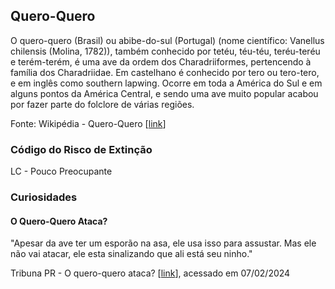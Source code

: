## Quero-Quero

O quero-quero (Brasil) ou abibe-do-sul (Portugal) (nome científico: Vanellus chilensis (Molina, 1782)), também conhecido por tetéu, téu-téu, teréu-teréu e terém-terém, é uma ave da ordem dos Charadriiformes, pertencendo à família dos Charadriidae. Em castelhano é conhecido por tero ou tero-tero, e em inglês como southern lapwing. Ocorre em toda a América do Sul e em alguns pontos da América Central, e sendo uma ave muito popular acabou por fazer parte do folclore de várias regiões.

Fonte: Wikipédia - Quero-Quero [[link](https://pt.wikipedia.org/wiki/Quero-quero)]

### Código do Risco de Extinção

LC - Pouco Preocupante

### Curiosidades

#### O Quero-Quero Ataca?

"Apesar da ave ter um esporão na asa, ele usa isso para assustar. Mas ele não vai atacar, ele esta sinalizando que ali está seu ninho."

Tribuna PR - O quero-quero ataca? [[link](https://www.tribunapr.com.br/blogs/tribuna-em-foco/o-quero-quero-ataca/)], acessado em 07/02/2024
